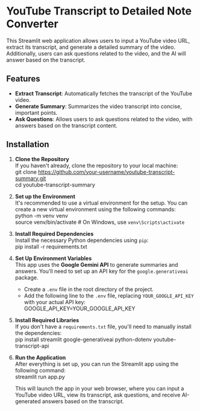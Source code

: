 # YouTube Transcript to Detailed Note Converter

This Streamlit web application allows users to input a YouTube video URL, extract its transcript, and generate a detailed summary of the video. Additionally, users can ask questions related to the video, and the AI will answer based on the transcript.

## Features

- **Extract Transcript**: Automatically fetches the transcript of the YouTube video.
- **Generate Summary**: Summarizes the video transcript into concise, important points.
- **Ask Questions**: Allows users to ask questions related to the video, with answers based on the transcript content.


## Installation

1. **Clone the Repository**  
   If you haven't already, clone the repository to your local machine:  
   git clone https://github.com/your-username/youtube-transcript-summary.git  
   cd youtube-transcript-summary  

2. **Set up the Environment**  
   It's recommended to use a virtual environment for the setup. You can create a new virtual environment using the following commands:  
   python -m venv venv  
   source venv/bin/activate  # On Windows, use `venv\Scripts\activate`  

3. **Install Required Dependencies**  
   Install the necessary Python dependencies using `pip`:  
   pip install -r requirements.txt  

4. **Set Up Environment Variables**  
   This app uses the **Google Gemini API** to generate summaries and answers. You'll need to set up an API key for the `google.generativeai` package.  
   - Create a `.env` file in the root directory of the project.  
   - Add the following line to the `.env` file, replacing `YOUR_GOOGLE_API_KEY` with your actual API key:  
   GOOGLE_API_KEY=YOUR_GOOGLE_API_KEY  

5. **Install Required Libraries**  
   If you don't have a `requirements.txt` file, you'll need to manually install the dependencies:  
   pip install streamlit google-generativeai python-dotenv youtube-transcript-api  

6. **Run the Application**  
   After everything is set up, you can run the Streamlit app using the following command:  
   streamlit run app.py  

   This will launch the app in your web browser, where you can input a YouTube video URL, view its transcript, ask questions, and receive AI-generated answers based on the transcript.

